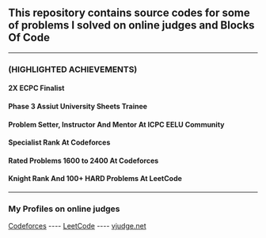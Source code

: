 <h2>This repository contains source codes for some of problems I solved on online judges and Blocks Of Code</h2>
<hr>
<h3>(HIGHLIGHTED ACHIEVEMENTS)</h3>
<h4>2X ECPC Finalist</h4>
<h4>Phase 3 Assiut University Sheets Trainee</h4>
<h4>Problem Setter, Instructor And Mentor At ICPC EELU Community</h4>
<h4>Specialist Rank At Codeforces</h4>
<h4>Rated Problems 1600 to 2400 At Codeforces</h4>
<h4>Knight Rank And 100+ HARD Problems At LeetCode</h4>
<hr>
<h3>My Profiles on online judges</h3>

[Codeforces](https://codeforces.com/profile/Ahmed_Sayed-) ----  [LeetCode](https://leetcode.com/u/AhmedSayed1/) ---- [vjudge.net](https://vjudge.net/user/Ahmed_SA)
